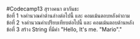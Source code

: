 #Codecamp13
สุรางคนา ตากันธะ <br>
ข้อที่ 1 จงคำนวณค่าด้านล่างต่อไปนี้ และ คอมเม้นตอบหลังคำถาม <br>
ข้อที่ 2 จงคำนวณค่าเปรียบเทียบต่อไปนี้ และ คอมเม้นตอบด้านหลัง <br>
ข้อที่ 3 สร้าง String ที่มีค่า "Hello, It's me. "Mario"." 
